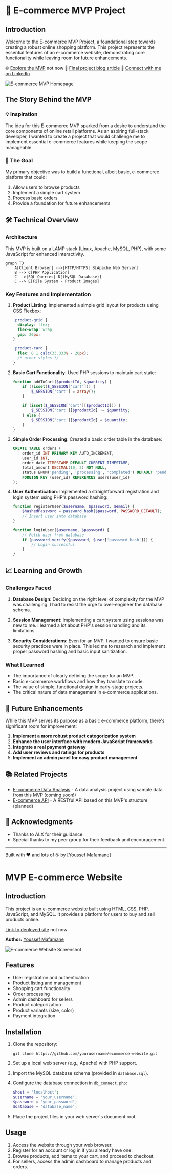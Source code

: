 # 🛒 E-commerce MVP Project

## Introduction

Welcome to the E-commerce MVP Project, a foundational step towards creating a robust online shopping platform. This project represents the essential features of an e-commerce website, demonstrating core functionality while leaving room for future enhancements.

🌐 [Explore the MVP](#) not now
📝 [Final project blog article](https://www.mafasite.com/index.php/mvp-landing-page/)
👤 [Connect with me on LinkedIn](https://www.linkedin.com/in/youssef-mafamane-04a9b4229/)

![E-commerce MVP Homepage](https://github.com/Youssef-Mafa/MVP/blob/main/images/index.png) 
## The Story Behind the MVP

### 💡 Inspiration

The idea for this E-commerce MVP sparked from a desire to understand the core components of online retail platforms. As an aspiring full-stack developer, I wanted to create a project that would challenge me to implement essential e-commerce features while keeping the scope manageable.

### 🎯 The Goal

My primary objective was to build a functional, albeit basic, e-commerce platform that could:
1. Allow users to browse products
2. Implement a simple cart system
3. Process basic orders
4. Provide a foundation for future enhancements

## 🛠 Technical Overview

### Architecture

This MVP is built on a LAMP stack (Linux, Apache, MySQL, PHP), with some JavaScript for enhanced interactivity.

```mermaid
graph TD
    A[Client Browser] -->|HTTP/HTTPS| B[Apache Web Server]
    B --> C[PHP Application]
    C -->|SQL Queries| D[(MySQL Database)]
    C --> E[File System - Product Images]
```

### Key Features and Implementation

1. **Product Listing**: 
   Implemented a simple grid layout for products using CSS Flexbox:

   ```css
   .product-grid {
     display: flex;
     flex-wrap: wrap;
     gap: 20px;
   }

   .product-card {
     flex: 0 1 calc(33.333% - 20px);
     /* other styles */
   }
   ```

2. **Basic Cart Functionality**:
   Used PHP sessions to maintain cart state:

   ```php
   function addToCart($productId, $quantity) {
       if (!isset($_SESSION['cart'])) {
           $_SESSION['cart'] = array();
       }
       
       if (isset($_SESSION['cart'][$productId])) {
           $_SESSION['cart'][$productId] += $quantity;
       } else {
           $_SESSION['cart'][$productId] = $quantity;
       }
   }
   ```

3. **Simple Order Processing**:
   Created a basic order table in the database:

   ```sql
   CREATE TABLE orders (
       order_id INT PRIMARY KEY AUTO_INCREMENT,
       user_id INT,
       order_date TIMESTAMP DEFAULT CURRENT_TIMESTAMP,
       total_amount DECIMAL(10, 2) NOT NULL,
       status ENUM('pending', 'processing', 'completed') DEFAULT 'pending',
       FOREIGN KEY (user_id) REFERENCES users(user_id)
   );
   ```

4. **User Authentication**:
   Implemented a straightforward registration and login system using PHP's password hashing:

   ```php
   function registerUser($username, $password, $email) {
       $hashedPassword = password_hash($password, PASSWORD_DEFAULT);
       // Insert user into database
   }

   function loginUser($username, $password) {
       // Fetch user from database
       if (password_verify($password, $user['password_hash'])) {
           // Login successful
       }
   }
   ```

## 📈 Learning and Growth

### Challenges Faced

1. **Database Design**: Deciding on the right level of complexity for the MVP was challenging. I had to resist the urge to over-engineer the database schema.

2. **Session Management**: Implementing a cart system using sessions was new to me. I learned a lot about PHP's session handling and its limitations.

3. **Security Considerations**: Even for an MVP, I wanted to ensure basic security practices were in place. This led me to research and implement proper password hashing and basic input sanitization.

### What I Learned

- The importance of clearly defining the scope for an MVP.
- Basic e-commerce workflows and how they translate to code.
- The value of simple, functional design in early-stage projects.
- The critical nature of data management in e-commerce applications.

## 🚀 Future Enhancements

While this MVP serves its purpose as a basic e-commerce platform, there's significant room for improvement:

1. **Implement a more robust product categorization system**
2. **Enhance the user interface with modern JavaScript frameworks**
3. **Integrate a real payment gateway**
4. **Add user reviews and ratings for products**
5. **Implement an admin panel for easy product management**


## 📚 Related Projects

- [E-commerce Data Analysis](#) - A data analysis project using sample data from this MVP (coming soon!)
- [E-commerce API](#) - A RESTful API based on this MVP's structure (planned)


## 🙏 Acknowledgments

- Thanks to ALX for their guidance.
- Special thanks to my peer group for their feedback and encouragement.

---

Built with ❤️ and lots of ☕ by [Youssef Mafamane]















# MVP E-commerce Website

## Introduction

This project is an e-commerce website built using HTML, CSS, PHP, JavaScript, and MySQL. It provides a platform for users to buy and sell products online.

[Link to deployed site](#) not now



**Author:** [Youssef Mafamane]() 

![E-commerce Website Screenshot](\images\index.png) 

## Features

- User registration and authentication
- Product listing and management
- Shopping cart functionality
- Order processing
- Admin dashboard for sellers
- Product categorization
- Product variants (size, color)
- Payment integration

## Installation

1. Clone the repository:
   ```
   git clone https://github.com/yourusername/ecommerce-website.git
   ```

2. Set up a local web server (e.g., Apache) with PHP support.

3. Import the MySQL database schema (provided in `database.sql`).

4. Configure the database connection in `db_connect.php`:
   ```php
   $host = 'localhost';
   $username = 'your_username';
   $password = 'your_password';
   $database = 'database_name';
   ```

5. Place the project files in your web server's document root.

## Usage

1. Access the website through your web browser.
2. Register for an account or log in if you already have one.
3. Browse products, add items to your cart, and proceed to checkout.
4. For sellers, access the admin dashboard to manage products and orders.
